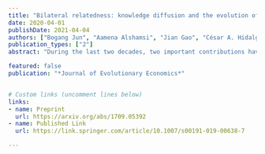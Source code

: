 ```yaml
---
title: "Bilateral relatedness: knowledge diffusion and the evolution of bilateral trade"
date: 2020-04-01
publishDate: 2021-04-04
authors: ["Bogang Jun", "Aamena Alshamsi", "Jian Gao", "César A. Hidalgo"]
publication_types: ["2"]
abstract: "During the last two decades, two important contributions have reshaped our understanding of international trade. First, countries trade more with those with whom they share history, language, and culture, suggesting that trade is limited by information frictions. Second, countries are more likely to start exporting products that are related to their current exports, suggesting that shared capabilities and knowledge diffusion constrain export diversification. Here, we join both of these streams of literature by developing three measures of bilateral relatedness and using them to ask whether the destinations to which a country will increase its exports of a product are predicted by these forms of relatedness. The first form is product relatedness, and asks whether a country already exports many similar products to a destination. The second is importer relatedness, and asks whether the country exports the same product to the neighbors of the target destination. The third is exporter relatedness, and asks whether a country’s neighbors are already exporting the same product to the destination. We use bilateral trade data from 2000 to 2015, and a variety of controls in multiple gravity specifications, to show that countries are more likely to increase their exports of a product to a destination when they have more product relatedness, importer relatedness, and exporter relatedness. Then, we use several sample splits to explore whether the effects of these forms of relatedness are stronger for products of higher complexity, technological sophistication, and differentiation. We find that, in the case of product relatedness, the effects are stronger for differentiated, complex, and technologically sophisticated products. Also, we find the effects of common language and shared colonial past to increase with differentiation, complexity, and technological sophistication, while the effects of shared borders decrease with these three variables. These results suggest that product relatedness and common language capture dimensions of knowledge relatedness that are more important for the exchange of more sophisticated and differentiated products. These findings extend the ideas of relatedness to bilateral trade and show that the evolution of bilateral trade networks are shaped by relatedness among products, exporters, and importers."

featured: false
publication: "*Journal of Evolutionary Economics*"


# Custom links (uncomment lines below)
links:
- name: Preprint
  url: https://arxiv.org/abs/1709.05392
- name: Published Link
  url: https://link.springer.com/article/10.1007/s00191-019-00638-7

---
```


